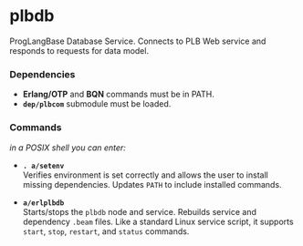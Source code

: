 # plbdb

ProgLangBase Database Service. Connects to PLB Web service and responds to
requests for data model.

### Dependencies

 - **Erlang/OTP** and **BQN** commands must be in PATH.
 - **`dep/plbcom`** submodule must be loaded.

### Commands

*in a POSIX shell you can enter:*

  - **`. a/setenv`**  
    Verifies environment is set correctly and allows the user to install 
    missing dependencies. Updates `PATH` to include installed commands.

  
  - **`a/erlplbdb`**    
    Starts/stops the `plbdb` node and service. Rebuilds service and dependency
    `.beam` files. Like a standard Linux service script, it supports `start`, 
    `stop`, `restart`, and `status` commands.
